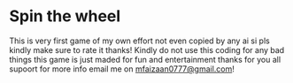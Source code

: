 # Spin the wheel
This is very first game of my own effort not even copied by any ai si pls kindly make sure to rate it thanks!
Kindly do not use this coding for any bad things this game is just maded for fun and entertainment thanks for you all supoort
for more info email me on mfaizaan0777@gmail.com!

